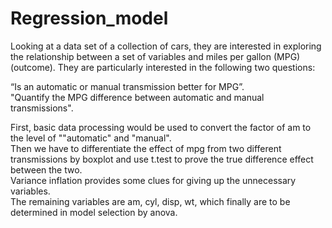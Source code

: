 # Regression_model
Looking at a data set of a collection of cars, they are interested in exploring the relationship between a set of variables and miles per gallon (MPG) (outcome). They are particularly interested in the following two questions:  

“Is an automatic or manual transmission better for MPG”.  
"Quantify the MPG difference between automatic and manual transmissions".  

First, basic data processing would be used to convert the factor of am to the level of ""automatic" and "manual".  
Then we have to differentiate the effect of mpg from two different transmissions by boxplot and use t.test to prove the true difference effect between the two.  
Variance inflation provides some clues for giving up the unnecessary variables.  
The remaining variables are am, cyl, disp, wt, which finally are to be determined in model selection by anova.
